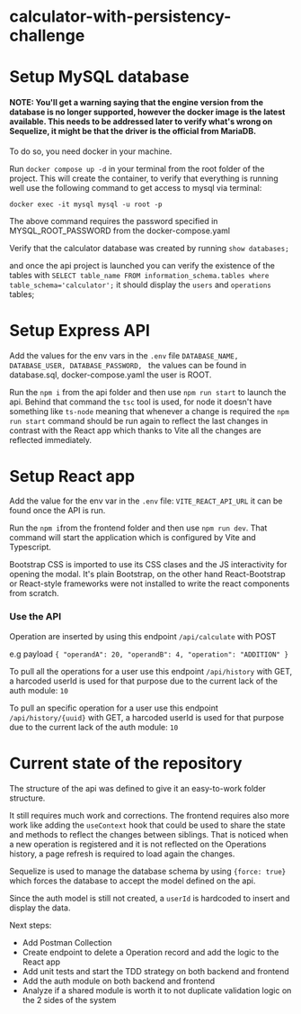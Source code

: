 # calculator-with-persistency-challenge

# Setup MySQL database

#### NOTE: You'll get a warning saying that the engine version from the database is no longer supported, however the docker image is the latest available. This needs to be addressed later to verify what's wrong on Sequelize, it might be that the driver is the official from MariaDB.

To do so, you need docker in your machine. 

Run `docker compose up -d` in your terminal from the root folder of the project. This will create the container, to verify that everything is running well use the following command to get access to mysql via terminal:

`docker exec -it mysql mysql -u root -p`

The above command requires the password specified in MYSQL_ROOT_PASSWORD from the docker-compose.yaml

Verify that the calculator database was created by running `show databases;`

and once the api project is launched you can verify the existence of the tables with `SELECT table_name FROM information_schema.tables where table_schema='calculator';` it should display the `users` and `operations` tables; 

# Setup Express API

Add the values for the env vars in the `.env` file 
`DATABASE_NAME,
DATABASE_USER,
DATABASE_PASSWORD,
`
the values can be found in database.sql, docker-compose.yaml the user is ROOT.

Run the `npm i` from the api folder and then use `npm run start` to launch the api.
Behind that command the `tsc` tool is used, for node it doesn't have something like `ts-node` meaning
that whenever a change is required the `npm run start` command should be run again to reflect the last changes
in contrast with the React app which thanks to Vite all the changes are reflected immediately.


# Setup React app

Add the value for the env var in the `.env` file: 
`VITE_REACT_API_URL` it can be found once the API is run.


Run the `npm i`from the frontend folder and then use `npm run dev`.
That command will start the application which is configured by Vite and Typescript.

Bootstrap CSS is imported to use its CSS clases and the JS interactivity for opening the modal.
It's plain Bootstrap, on the other hand React-Bootstrap or React-style frameworks were not installed to write the react components from scratch.



### Use the API

Operation are inserted by using this endpoint `/api/calculate` with POST

e.g payload
`{
    "operandA": 20,
    "operandB": 4,
    "operation": "ADDITION"
}`

To pull all the operations for a user use this endpoint `/api/history` with GET, 
a harcoded userId is used for that purpose due to the current lack of the auth module: `10`

To pull an specific operation for a user use this endpoint `/api/history/{uuid}` with GET, 
a harcoded userId is used for that purpose due to the current lack of the auth module: `10`




# Current state of the repository

The structure of the api was defined to give it an easy-to-work folder structure. 

It still requires much work and corrections. The frontend requires also more work like adding the `useContext` hook 
that could be used to share the state and methods to reflect the changes between siblings.
That is noticed when a new operation is registered and it is not reflected on the Operations history, a page refresh is required to load
again the changes.

Sequelize is used to manage the database schema by using `{force: true}` which forces the database to accept
the model defined on the api.

Since the auth model is still not created, a `userId` is hardcoded to insert and display the data.

Next steps: 
- Add Postman Collection
- Create endpoint to delete a Operation record and add the logic to the React app
- Add unit tests and start the TDD strategy on both backend and frontend
- Add the auth module on both backend and frontend
- Analyze if a shared module is worth it to not duplicate validation logic on the 2 sides of the system
